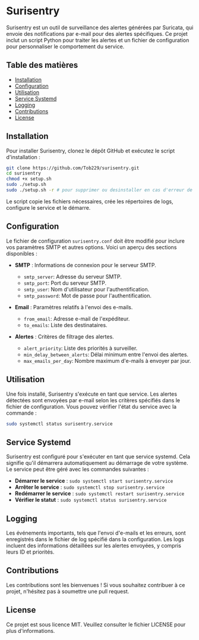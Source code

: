 # Surisentry

Surisentry est un outil de surveillance des alertes générées par Suricata, qui envoie des notifications par e-mail pour des alertes spécifiques. Ce projet inclut un script Python pour traiter les alertes et un fichier de configuration pour personnaliser le comportement du service.

## Table des matières

- [Installation](#installation)
- [Configuration](#configuration)
- [Utilisation](#utilisation)
- [Service Systemd](#service-systemd)
- [Logging](#logging)
- [Contributions](#contributions)
- [License](#license)

## Installation

Pour installer Surisentry, clonez le dépôt GitHub et exécutez le script d'installation :

```bash
git clone https://github.com/Tob229/surisentry.git
cd surisentry
chmod +x setup.sh
sudo ./setup.sh
sudo ./setup.sh -r # pour supprimer ou desinstaller en cas d'erreur de configuration
```

Le script copie les fichiers nécessaires, crée les répertoires de logs, configure le service et le démarre.

## Configuration

Le fichier de configuration `surisentry.conf` doit être modifié pour inclure vos paramètres SMTP et autres options. Voici un aperçu des sections disponibles :

- **SMTP** : Informations de connexion pour le serveur SMTP.
  - `smtp_server`: Adresse du serveur SMTP.
  - `smtp_port`: Port du serveur SMTP.
  - `smtp_user`: Nom d'utilisateur pour l'authentification.
  - `smtp_password`: Mot de passe pour l'authentification.
  
- **Email** : Paramètres relatifs à l'envoi des e-mails.
  - `from_email`: Adresse e-mail de l'expéditeur.
  - `to_emails`: Liste des destinataires.

- **Alertes** : Critères de filtrage des alertes.
  - `alert_priority`: Liste des priorités à surveiller.
  - `min_delay_between_alerts`: Délai minimum entre l'envoi des alertes.
  - `max_emails_per_day`: Nombre maximum d'e-mails à envoyer par jour.

## Utilisation

Une fois installé, Surisentry s'exécute en tant que service. Les alertes détectées sont envoyées par e-mail selon les critères spécifiés dans le fichier de configuration. Vous pouvez vérifier l'état du service avec la commande :

```bash
sudo systemctl status surisentry.service
```

## Service Systemd

Surisentry est configuré pour s'exécuter en tant que service systemd. Cela signifie qu'il démarrera automatiquement au démarrage de votre système. Le service peut être géré avec les commandes suivantes :

- **Démarrer le service** : `sudo systemctl start surisentry.service`
- **Arrêter le service** : `sudo systemctl stop surisentry.service`
- **Redémarrer le service** : `sudo systemctl restart surisentry.service`
- **Vérifier le statut** : `sudo systemctl status surisentry.service`

## Logging

Les événements importants, tels que l'envoi d'e-mails et les erreurs, sont enregistrés dans le fichier de log spécifié dans la configuration. Les logs incluent des informations détaillées sur les alertes envoyées, y compris leurs ID et priorités.

## Contributions

Les contributions sont les bienvenues ! Si vous souhaitez contribuer à ce projet, n'hésitez pas à soumettre une pull request.

## License

Ce projet est sous licence MIT. Veuillez consulter le fichier LICENSE pour plus d'informations.
